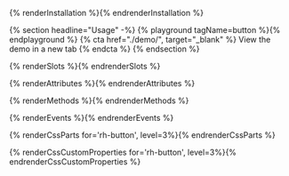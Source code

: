 {% renderInstallation %}{% endrenderInstallation %}

{% section headline="Usage" -%}
  {% playground tagName=button %}{% endplayground %}
  {% cta href="./demo/", target="_blank" %}
View the demo in a new tab
  {% endcta %}
{% endsection %}

{% renderSlots %}{% endrenderSlots %}

{% renderAttributes %}{% endrenderAttributes %}

{% renderMethods %}{% endrenderMethods %}

{% renderEvents %}{% endrenderEvents %}

{% renderCssParts for='rh-button', level=3%}{% endrenderCssParts %}

{% renderCssCustomProperties for='rh-button', level=3%}{% endrenderCssCustomProperties %}